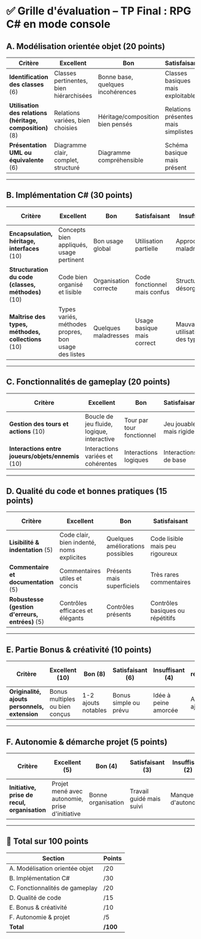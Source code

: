 # ✅ Grille d'évaluation – TP Final : RPG C# en mode console

## A. Modélisation orientée objet (20 points)

| Critère                                                   | Excellent                               | Bon                               | Satisfaisant                        | Insuffisant                     | Non réalisé              |
| --------------------------------------------------------- | --------------------------------------- | --------------------------------- | ----------------------------------- | ------------------------------- | ------------------------ |
| **Identification des classes** (6)                        | Classes pertinentes, bien hiérarchisées | Bonne base, quelques incohérences | Classes basiques mais exploitables  | Structure confuse ou redondante | Absence de structuration |
| **Utilisation des relations (héritage, composition)** (8) | Relations variées, bien choisies        | Héritage/composition bien pensés  | Relations présentes mais simplistes | Relations peu justifiées        | Aucune relation          |
| **Présentation UML ou équivalente** (6)                   | Diagramme clair, complet, structuré     | Diagramme compréhensible          | Schéma basique mais présent         | Schéma confus ou incomplet      | Aucun schéma fourni      |

---

## B. Implémentation C# (30 points)

| Critère                                            | Excellent                                            | Bon                   | Satisfaisant                 | Insuffisant                    | Non réalisé                 |
| -------------------------------------------------- | ---------------------------------------------------- | --------------------- | ---------------------------- | ------------------------------ | --------------------------- |
| **Encapsulation, héritage, interfaces** (10)       | Concepts bien appliqués, usage pertinent             | Bon usage global      | Utilisation partielle        | Approche maladroite            | Absents                     |
| **Structuration du code (classes, méthodes)** (10) | Code bien organisé et lisible                        | Organisation correcte | Code fonctionnel mais confus | Structure désorganisée         | Structure absente           |
| **Maîtrise des types, méthodes, collections** (10) | Types variés, méthodes propres, bon usage des listes | Quelques maladresses  | Usage basique mais correct   | Mauvaise utilisation des types | Erreurs majeures constantes |

---

## C. Fonctionnalités de gameplay (20 points)

| Critère                                            | Excellent                                  | Bon                       | Satisfaisant            | Insuffisant              | Non réalisé               |
| -------------------------------------------------- | ------------------------------------------ | ------------------------- | ----------------------- | ------------------------ | ------------------------- |
| **Gestion des tours et actions** (10)              | Boucle de jeu fluide, logique, interactive | Tour par tour fonctionnel | Jeu jouable mais rigide | Tour par tour mal géré   | Aucune boucle             |
| **Interactions entre joueurs/objets/ennemis** (10) | Interactions variées et cohérentes         | Interactions logiques     | Interactions de base    | Interactions peu claires | Aucune interaction réelle |

---

## D. Qualité du code et bonnes pratiques (15 points)

| Critère                                         | Excellent                                 | Bon                              | Satisfaisant                     | Insuffisant                         | Non réalisé                |
| ----------------------------------------------- | ----------------------------------------- | -------------------------------- | -------------------------------- | ----------------------------------- | -------------------------- |
| **Lisibilité & indentation** (5)                | Code clair, bien indenté, noms explicites | Quelques améliorations possibles | Code lisible mais peu rigoureux  | Noms flous, indentation irrégulière | Illisible                  |
| **Commentaire et documentation** (5)            | Commentaires utiles et concis             | Présents mais superficiels       | Très rares commentaires          | Commentaires inutiles ou confus     | Aucun                      |
| **Robustesse (gestion d'erreurs, entrées)** (5) | Contrôles efficaces et élégants           | Contrôles présents               | Contrôles basiques ou répétitifs | Peu ou pas de vérification          | Aucun contrôle utilisateur |

---

## E. Partie Bonus & créativité (10 points)

| Critère                                       | Excellent (10)                 | Bon (8)             | Satisfaisant (6)      | Insuffisant (4)      | Non réalisé (0) |
| --------------------------------------------- | ------------------------------ | ------------------- | --------------------- | -------------------- | --------------- |
| **Originalité, ajouts personnels, extension** | Bonus multiples ou bien conçus | 1-2 ajouts notables | Bonus simple ou prévu | Idée à peine amorcée | Aucun ajout     |

---

## F. Autonomie & démarche projet (5 points)

| Critère                                      | Excellent (5)                                  | Bon (4)            | Satisfaisant (3)         | Insuffisant (2)    | Non réalisé (0)              |
| -------------------------------------------- | ---------------------------------------------- | ------------------ | ------------------------ | ------------------ | ---------------------------- |
| **Initiative, prise de recul, organisation** | Projet mené avec autonomie, prise d'initiative | Bonne organisation | Travail guidé mais suivi | Manque d'autonomie | Blocage total sans recherche |

---

## 🧮 Total sur 100 points

| Section                        | Points   |
| ------------------------------ | -------- |
| A. Modélisation orientée objet | /20      |
| B. Implémentation C#           | /30      |
| C. Fonctionnalités de gameplay | /20      |
| D. Qualité de code             | /15      |
| E. Bonus & créativité          | /10      |
| F. Autonomie & projet          | /5       |
| **Total**                      | **/100** |
